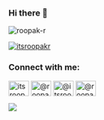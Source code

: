 ### Hi there 👋
<p align="left"> <img src="https://komarev.com/ghpvc/?username=roopak-r&label=Profile%20views&color=0e75b6&style=flat" alt="roopak-r" /> </p>

<p align="left"> <a href="https://twitter.com/itsroopakr" target="blank"><img src="https://img.shields.io/twitter/follow/itsroopakr?logo=twitter&style=for-the-badge" alt="itsroopakr" /></a> </p>


<h3 align="left">Connect with me:</h3>
<p align="left">
<a href="https://twitter.com/itsroopakr" target="blank"><img align="center" src="https://raw.githubusercontent.com/rahuldkjain/github-profile-readme-generator/master/src/images/icons/Social/twitter.svg" alt="itsroopakr" height="30" width="40" /></a>
<a href="https://www.linkedin.com/in/roopak-r/" target="blank"><img align="center" src="https://raw.githubusercontent.com/rahuldkjain/github-profile-readme-generator/master/src/images/icons/Social/linked-in-alt.svg" alt="@roopak-r" height="30" width="40" /></a>
<a href="https://www.facebook.com/itsroopakr/" target="blank"><img align="center" src="https://raw.githubusercontent.com/rahuldkjain/github-profile-readme-generator/master/src/images/icons/Social/facebook.svg" alt="@itsroopakr" height="30" width="40" /></a>
<a href="https://www.instagram.com/roopakr_/" target="blank"><img align="center" src="https://raw.githubusercontent.com/rahuldkjain/github-profile-readme-generator/master/src/images/icons/Social/instagram.svg" alt="@roopakr_" height="30" width="40" /></a>
</p>
<img src="https://github-readme-stats.vercel.app/api?username=roopak-r&&show_icons=true&title_color=ffffff&icon_color=bb2acf&text_color=daf7dc&bg_color=151515">

